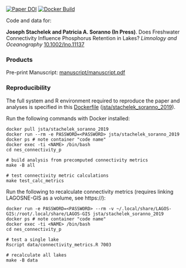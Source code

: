 [![Paper DOI](https://img.shields.io/badge/Paper-10.1002/lno.11137-blue.svg)](https://doi.org/10.1002/lno.11137) [![Docker Build](https://img.shields.io/docker/build/jsta/stachelek_soranno_2019.svg)](https://cloud.docker.com/repository/docker/jsta/stachelek_soranno_2019)

Code and data for:

**Joseph Stachelek and Patricia A. Soranno (In Press)**. Does Freshwater Connectivity Influence Phosphorus Retention in Lakes? *Limnology and Oceanography* [10.1002/lno.11137](https://doi.org/10.1002/lno.11137)

### Products

Pre-print Manuscript: [manuscript/manuscript.pdf](manuscript/manuscript.pdf)

### Reproducibility

The full system and R environment required to reproduce the paper and analyses is specified in this [Dockerfile](Dockerfile) ([jsta/stachelek_soranno_2019](https://cloud.docker.com/repository/docker/jsta/stachelek_soranno_2019)).

Run the following commands with Docker installed:

```
docker pull jsta/stachelek_soranno_2019
docker run --rm -e PASSWORD=<PASSWORD> jsta/stachelek_soranno_2019
docker ps # note container "code name"
docker exec -ti <NAME> /bin/bash
cd nes_connectivity_p

# build analysis from precomputed connectivity metrics
make -B all

# test connectivity metric calculations
make test_calc_metrics
```

Run the following to recalculate connectivity metrics (requires linking LAGOSNE-GIS as a volume, see https://):

```
docker run -e PASSWORD=<PASSWORD> --rm -v ~/.local/share/LAGOS-GIS:/root/.local/share/LAGOS-GIS jsta/stachelek_soranno_2019
docker ps # note container "code name"
docker exec -ti <NAME> /bin/bash
cd nes_connectivity_p

# test a single lake
Rscript data/connectivity_metrics.R 7003

# recalculate all lakes
make -B data
```
